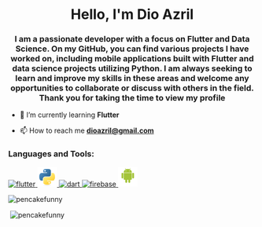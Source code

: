 <h1 align="center">Hello, I'm Dio Azril</h1>
<h3 align="center">I am a passionate developer with a focus on Flutter and Data Science. On my GitHub, you can find various projects I have worked on, including mobile applications built with Flutter and data science projects utilizing Python. I am always seeking to learn and improve my skills in these areas and welcome any opportunities to collaborate or discuss with others in the field. Thank you for taking the time to view my profile</h3>

- 🌱 I’m currently learning **Flutter**

- 📫 How to reach me **dioazril@gmail.com**

<h3 align="left">Languages and Tools:</h3>
<p align="left"> <a href="https://flutter.dev" target="_blank" rel="noreferrer"> <img src="https://www.vectorlogo.zone/logos/flutterio/flutterio-icon.svg" alt="flutter" width="40" height="40"/> </a> <a href="https://www.python.org" target="_blank" rel="noreferrer"> <img src="https://raw.githubusercontent.com/devicons/devicon/master/icons/python/python-original.svg" alt="python" width="40" height="40"/> </a> <a href="https://dart.dev" target="_blank" rel="noreferrer"> <img src="https://www.vectorlogo.zone/logos/dartlang/dartlang-icon.svg" alt="dart" width="40" height="40"/> </a> <a href="https://firebase.google.com/" target="_blank" rel="noreferrer"> <img src="https://www.vectorlogo.zone/logos/firebase/firebase-icon.svg" alt="firebase" width="40" height="40"/> </a> <a href="https://developer.android.com" target="_blank" rel="noreferrer"> <img src="https://raw.githubusercontent.com/devicons/devicon/master/icons/android/android-original-wordmark.svg" alt="android" width="40" height="40"/> </a> </p>


<p>&nbsp;<img align="left" src="https://github-readme-stats.vercel.app/api?username=pencakefunny&show_icons=true&locale=en" alt="pencakefunny" /></p>

<p>&nbsp;<img align="center" src="https://github-readme-stats.vercel.app/api/top-langs?username=pencakefunny&show_icons=true&locale=en&layout=compact" alt="pencakefunny" /></p>

